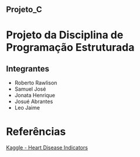 ## Projeto_C
# Projeto da Disciplina de Programação Estruturada

## Integrantes

  - Roberto Rawlison
  - Samuel José
  - Jonata Henrique
  - Josué Abrantes
  - Leo Jaime

# Referências

[Kaggle - Heart Disease Indicators](https://www.kaggle.com/datasets/kamilpytlak/personal-key-indicators-of-heart-disease)
